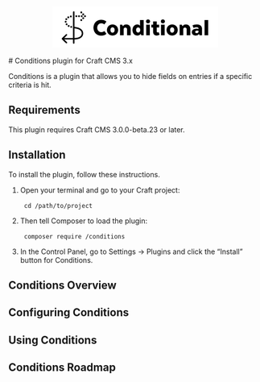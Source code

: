 <div style='text-align:center;'>

![Screenshot](resources/img/plugin-logo.png)

</div>
# Conditions plugin for Craft CMS 3.x

Conditions is a plugin that allows you to hide fields on entries if a specific criteria is hit.  



## Requirements

This plugin requires Craft CMS 3.0.0-beta.23 or later.

## Installation

To install the plugin, follow these instructions.

1. Open your terminal and go to your Craft project:

        cd /path/to/project

2. Then tell Composer to load the plugin:

        composer require /conditions

3. In the Control Panel, go to Settings → Plugins and click the “Install” button for Conditions.

## Conditions Overview


## Configuring Conditions



## Using Conditions



## Conditions Roadmap

